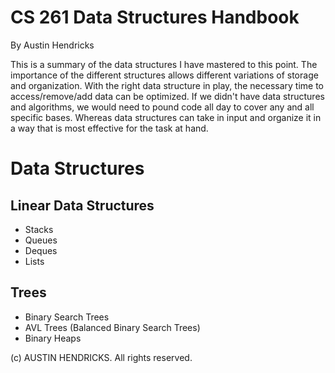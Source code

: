 # CS 261 Data Structures Handbook

By Austin Hendricks

This is a summary of the data structures I have mastered to this point. The importance of the different structures allows different variations of storage and organization. With the right data structure in play, the necessary time to access/remove/add data can be optimized. If we didn't have data structures and algorithms, we would need to pound code all day to cover any and all specific bases. Whereas data structures can take in input and organize it in a way that is most effective for the task at hand.

# Data Structures

## Linear Data Structures
  * Stacks
  * Queues
  * Deques
  * Lists
  
 ## Trees
  * Binary Search Trees
  * AVL Trees (Balanced Binary Search Trees)
  * Binary Heaps

(c) AUSTIN HENDRICKS. All rights reserved.
